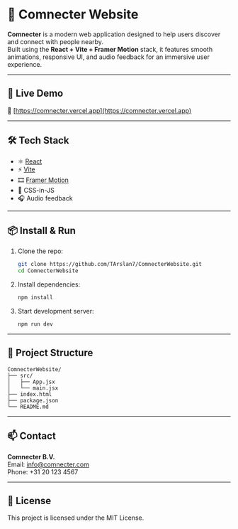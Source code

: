 # 📡 Comnecter Website

**Comnecter** is a modern web application designed to help users discover and connect with people nearby.  
Built using the **React + Vite + Framer Motion** stack, it features smooth animations, responsive UI, and audio feedback for an immersive user experience.

---

## 🚀 Live Demo

🔗 [https://comnecter.vercel.app](https://comnecter.vercel.app)

---

## 🛠️ Tech Stack

- ⚛️ [React](https://reactjs.org/)
- ⚡ [Vite](https://vitejs.dev/)
- 🎞️ [Framer Motion](https://www.framer.com/motion/)
- 🎨 CSS-in-JS
- 🎧 Audio feedback

---

## 📦 Install & Run

1. Clone the repo:
   ```bash
   git clone https://github.com/TArslan7/ComnecterWebsite.git
   cd ComnecterWebsite
   ```

2. Install dependencies:
   ```bash
   npm install
   ```

3. Start development server:
   ```bash
   npm run dev
   ```

---

## 📁 Project Structure

```
ComnecterWebsite/
├── src/
│   ├── App.jsx
│   └── main.jsx
├── index.html
├── package.json
└── README.md
```

---

## 📫 Contact

**Comnecter B.V.**  
Email: [info@comnecter.com](mailto:info@comnecter.com)  
Phone: +31 20 123 4567

---

## 📄 License

This project is licensed under the MIT License.
